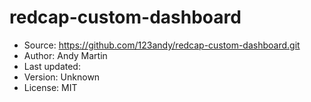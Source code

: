 # redcap-custom-dashboard

* Source: https://github.com/123andy/redcap-custom-dashboard.git
* Author: Andy Martin
* Last updated:
* Version: Unknown
* License: MIT
